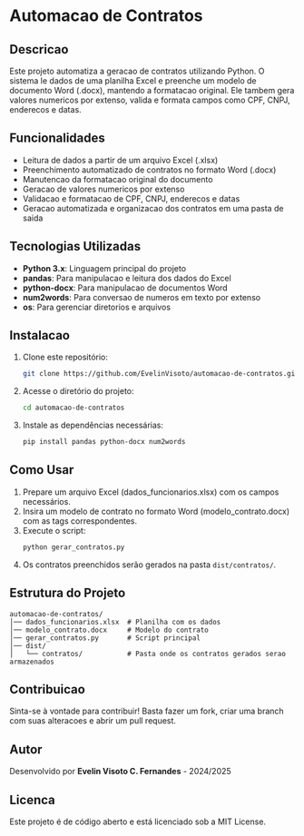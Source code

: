 # Automacao de Contratos

## Descricao
Este projeto automatiza a geracao de contratos utilizando Python. O sistema le dados de uma planilha Excel e preenche um modelo de documento Word (.docx), mantendo a formatacao original. Ele tambem gera valores numericos por extenso, valida e formata campos como CPF, CNPJ, enderecos e datas.

## Funcionalidades
- Leitura de dados a partir de um arquivo Excel (.xlsx)
- Preenchimento automatizado de contratos no formato Word (.docx)
- Manutencao da formatacao original do documento
- Geracao de valores numericos por extenso
- Validacao e formatacao de CPF, CNPJ, enderecos e datas
- Geracao automatizada e organizacao dos contratos em uma pasta de saida

## Tecnologias Utilizadas
- **Python 3.x**: Linguagem principal do projeto
- **pandas**: Para manipulacao e leitura dos dados do Excel
- **python-docx**: Para manipulacao de documentos Word
- **num2words**: Para conversao de numeros em texto por extenso
- **os**: Para gerenciar diretorios e arquivos

## Instalacao
1. Clone este repositório:
   ```sh
   git clone https://github.com/EvelinVisoto/automacao-de-contratos.git
   ```
2. Acesse o diretório do projeto:
   ```sh
   cd automacao-de-contratos
   ```
3. Instale as dependências necessárias:
   ```sh
   pip install pandas python-docx num2words
   ```

## Como Usar
1. Prepare um arquivo Excel (dados_funcionarios.xlsx) com os campos necessários.
2. Insira um modelo de contrato no formato Word (modelo_contrato.docx) com as tags correspondentes.
3. Execute o script:
   ```sh
   python gerar_contratos.py
   ```
4. Os contratos preenchidos serão gerados na pasta `dist/contratos/`.

## Estrutura do Projeto
```
automacao-de-contratos/
│── dados_funcionarios.xlsx  # Planilha com os dados
│── modelo_contrato.docx     # Modelo do contrato
│── gerar_contratos.py       # Script principal
│── dist/
│   └── contratos/           # Pasta onde os contratos gerados serao armazenados
```

## Contribuicao
Sinta-se à vontade para contribuir! Basta fazer um fork, criar uma branch com suas alteracoes e abrir um pull request.

## Autor
Desenvolvido por **Evelin Visoto C. Fernandes** - 2024/2025

## Licenca
Este projeto é de código aberto e está licenciado sob a MIT License.

